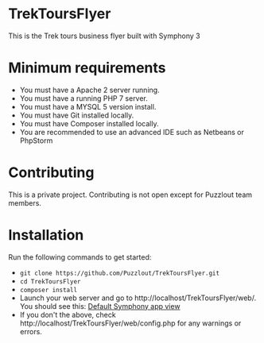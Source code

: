 # TrekToursFlyer
This is the Trek tours business flyer built with Symphony 3

# Minimum requirements

- You must have a Apache 2 server running.
- You must have a running PHP 7 server.
- You must have a MYSQL 5 version install.
- You must have Git installed locally.
- You must have Composer installed locally.
- You are recommended to use an advanced IDE such as Netbeans or PhpStorm

# Contributing

This is a private project. Contributing is not open except for Puzzlout team members.

# Installation

Run the following commands to get started:
- `git clone https://github.com/Puzzlout/TrekToursFlyer.git`
- `cd TrekToursFlyer`
- `composer install`
- Launch your web server and go to http://localhost/TrekToursFlyer/web/. You should see this: [Default Symphony app view](https://drive.google.com/file/d/0B2j01q2xtCOtZUI1V0ZhWmRhREE/view?usp=drivesdk)
- If you don't the above, check http://localhost/TrekToursFlyer/web/config.php for any warnings or errors.